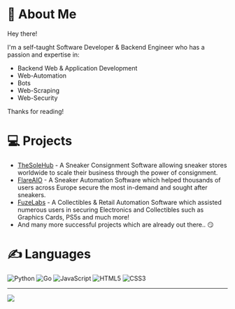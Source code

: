 # 💫 About Me
Hey there!

I'm a self-taught Software Developer & Backend Engineer who has a passion and expertise in:

- Backend Web & Application Development
- Web-Automation
- Bots
- Web-Scraping
- Web-Security

Thanks for reading!

# 💻 Projects

- [TheSoleHub](https://thesolehub.com/) - A Sneaker Consignment Software allowing sneaker stores worldwide to scale their business through the power of consignment.
- [FlareAIO](https://twitter.com/FlareAIO) - A Sneaker Automation Software which helped thousands of users across Europe secure the most in-demand and sought after sneakers.
- [FuzeLabs](https://twitter.com/fuzelabsbot) - A Collectibles & Retail Automation Software which assisted numerous users in securing Electronics and Collectibles such as Graphics Cards, PS5s and much more!
- And many more successful projects which are already out there.. 😏

# ✍️ Languages

![Python](https://img.shields.io/badge/python-3670A0?style=for-the-badge&logo=python&logoColor=ffdd54) ![Go](https://img.shields.io/badge/go-%2300ADD8.svg?style=for-the-badge&logo=go&logoColor=white) ![JavaScript](https://img.shields.io/badge/javascript-%23323330.svg?style=for-the-badge&logo=javascript&logoColor=%23F7DF1E) ![HTML5](https://img.shields.io/badge/html5-%23E34F26.svg?style=for-the-badge&logo=html5&logoColor=white) ![CSS3](https://img.shields.io/badge/css3-%231572B6.svg?style=for-the-badge&logo=css3&logoColor=white)

---
[![](https://visitcount.itsvg.in/api?id=DrizzySZN&icon=0&color=0)](https://visitcount.itsvg.in)
